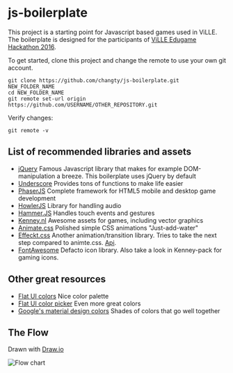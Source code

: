 # js-boilerplate
This project is a starting point for Javascript based games used in ViLLE. The boilerplate is designed for the participants of [ViLLE Edugame Hackathon 2016](http://villeteam.fi/en/hackathon). 

To get started, clone this project and change the remote to use your own git account. 
```
git clone https://github.com/changty/js-boilerplate.git NEW_FOLDER_NAME
cd NEW_FOLDER_NAME
git remote set-url origin https://github.com/USERNAME/OTHER_REPOSITORY.git
```

Verify changes: 
```
git remote -v
```

## List of recommended libraries and assets 
* [jQuery](https://jquery.com/) Famous Javascript library that makes for example DOM-manipulation a breeze. This boilerplate uses jQuery by default
* [Underscore](http://underscorejs.org/) Provides tons of functions to make life easier
* [PhaserJS](http://phaser.io/) Complete framework for HTML5 mobile and desktop game development
* [HowlerJS](http://goldfirestudios.com/blog/104/howler.js-Modern-Web-Audio-Javascript-Library) Library for handling audio
* [Hammer.JS](http://hammerjs.github.io/) Handles touch events and gestures
* [Kenney.nl](http://kenney.nl/)  Awesome assets for games, including vector graphics
* [Animate.css](https://daneden.github.io/animate.css/) Polished simple CSS animations "Just-add-water" 
* [Effeckt.css](http://h5bp.github.io/Effeckt.css/) Another animation/transition library. Tries to take the next step compared to animte.css. [Api](https://github.com/h5bp/Effeckt.css).
* [FontAwesome](http://fontawesome.io/) Defacto icon library. Also take a look in Kenney-pack for gaming icons.

## Other great resources
* [Flat UI colors](https://flatuicolors.com/) Nice color palette
* [Flat UI color picker](http://www.flatuicolorpicker.com/) Even more great colors
* [Google's material design colors](https://www.google.com/design/spec/style/color.html#color-color-palette) Shades of colors that go well together 

## The Flow 
Drawn with [Draw.io](http://draw.io) 

![Flow chart](https://cdn.rawgit.com/changty/js-boilerplate/master/js-boilerplate.svg)

